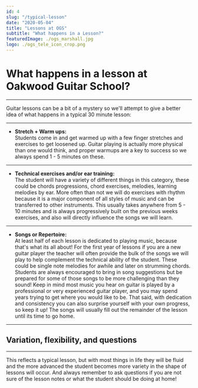 ```yaml
---
id: 4
slug: "/typical-lesson"
date: "2020-05-04"
title: "Lessons at OGS"
subtitle: "What happens in a Lesson?"
featuredImage: ./ogs_marshall.jpg
logo: ./ogs_tele_icon_crop.png
---
```


# **What happens in a lesson at Oakwood Guitar School?**
---
Guitar lessons can be a bit of a mystery so we'll attempt to give a better idea of what happens in a typical 30 minute lesson:

---
- **Stretch + Warm ups:**  
Students come in and get warmed up with a few finger stretches and exercises to get loosened up.  Guitar playing is actually more physical than one would think, and proper warmups are a key to success so we always spend 1 - 5 minutes on these.
---
- **Technical exercises and/or ear training:**  
The student will have a variety of different things in this category, these could be chords progressions, chord exercises, melodies, learning melodies by ear.  More often than not we will do exercises with rhythm because it is a major component of all styles of music and can be transferred to other instruments.  This usually takes anywhere from 5 - 10 minutes and is always progressively built on the previous weeks exercises, and also will directly influence the songs we will learn.
---
- **Songs or Repertoire:**  
At least half of each lesson is dedicated to playing music, because that's what its all about!  For the first year of lessons if you are a new guitar player the teacher will often provide the bulk of the songs we will play to help complement the technical ability of the student.  These could be single note melodies for awhile and later on strumming chords.  Students are always encouraged to bring in song suggestions but be prepared for some of those songs to be more challenging than they sound!  Keep in mind most music you hear on guitar is played by a professional or very experienced guitar player, and you may spend years trying to get where you would like to be.  That said, with dedication and consistency you can also surprise yourself with your own progress, so keep it up!  The songs will usually fill out the remainder of the lesson until its time to go home.  

---
## **Variation, flexibility, and questions**
---
This reflects a typical lesson, but with most things in life they will be fluid and the more advanced the student becomes more variety in the shape of lessons will occur.  And always remember to ask questions if you are not sure of the lesson notes or what the student should be doing at home! 